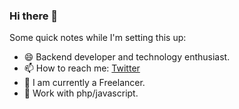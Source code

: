 ### Hi there 👋

Some quick notes while I'm setting this up:
- 😄 Backend developer and technology enthusiast.
- 📫 How to reach me: <a href="https://x.com/GuilhermeSS009">Twitter</a>
- 🔭 I am currently a Freelancer.
- 🔨 Work with php/javascript.
